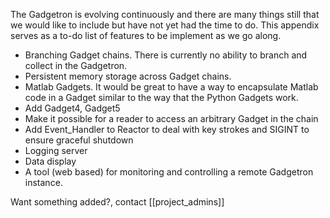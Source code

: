 The Gadgetron is evolving continuously and there are many things still that we would like to include but have not yet had the time to do. This appendix serves as a to-do list of features to be implement as we go along.

-   Branching Gadget chains. There is currently no ability to branch and collect in the Gadgetron.
-   Persistent memory storage across Gadget chains.
-   Matlab Gadgets. It would be great to have a way to encapsulate Matlab code in a Gadget similar to the way that the Python Gadgets work.
-   Add Gadget4, Gadget5
-   Make it possible for a reader to access an arbitrary Gadget in the chain
-   Add Event_Handler to Reactor to deal with key strokes and SIGINT to ensure graceful shutdown
-   Logging server
-   Data display
-  A tool (web based) for monitoring and controlling a remote Gadgetron instance.

Want something added?, contact [[project_admins]]


